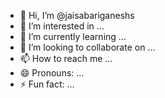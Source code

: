 - 👋 Hi, I’m @jaisabariganeshs
- 👀 I’m interested in ...
- 🌱 I’m currently learning ...
- 💞️ I’m looking to collaborate on ...
- 📫 How to reach me ...
- 😄 Pronouns: ...
- ⚡ Fun fact: ...

<!---
jaisabariganeshs/jaisabariganeshs is a ✨ special ✨ repository because its `README.md` (this file) appears on your GitHub profile.
You can click the Preview link to take a look at your changes.
--->

